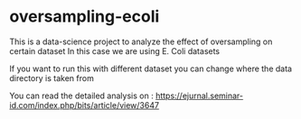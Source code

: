 # oversampling-ecoli
This is a data-science project to analyze the effect of oversampling on certain dataset
In this case we are using E. Coli datasets

If you want to run this with different dataset you can change where the data directory is taken from

You can read the detailed analysis on :
https://ejurnal.seminar-id.com/index.php/bits/article/view/3647
